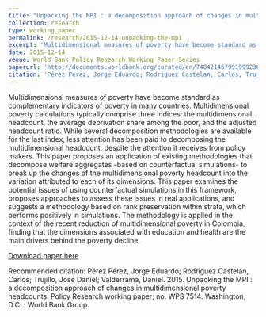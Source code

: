 ```yaml
---
title: "Unpacking the MPI : a decomposition approach of changes in multidimensional poverty headcounts"
collection: research
type: working_paper
permalink: /research/2015-12-14-unpacking-the-mpi
excerpt: 'Multidimensional measures of poverty have become standard as complementary indicators of poverty in many countries. Multidimensional poverty calculations typically  comprise three indices: the multidimensional headcount, the average deprivation share among the poor, and the adjusted headcount ratio. While several decomposition methodologies are available for the last index, less attention has been paid to decomposing the multidimensional headcount, despite the attention it receives from policy makers. This paper proposes an application of existing methodologies that decompose welfare aggregates -based on counterfactual simulations- to break up the changes of the multidimensional poverty headcount into the variation attributed to each of its dimensions. This paper examines the potential issues of using counterfactual simulations in this framework, proposes approaches to assess these issues in real applications, and suggests a methodology based on rank preservation within strata, which performs positively in simulations. The methodology is applied in the context of the recent reduction of multidimensional poverty in Colombia, finding that the dimensions associated with education and health are the main drivers behind the poverty decline.'
date: 2015-12-14
venue: World Bank Policy Research Working Paper Series
paperurl: 'http://documents.worldbank.org/curated/en/748421467991999230/Unpacking-the-MPI-a-decomposition-approach-of-changes-in-multidimensional-poverty-headcounts'
citation: 'Pérez Pérez, Jorge Eduardo; Rodriguez Castelan, Carlos; Trujillo, Jose Daniel; Valderrama, Daniel. 2015. Unpacking the MPI : a decomposition approach of changes in multidimensional poverty headcounts. Policy Research working paper; no. WPS 7514. Washington, D.C. : World Bank Group.'
---
```

Multidimensional measures of poverty have become standard as complementary indicators of poverty in many countries. Multidimensional poverty calculations typically  comprise three indices: the multidimensional headcount, the average deprivation share among the poor, and the adjusted headcount ratio. While several decomposition methodologies are available for the last index, less attention has been paid to decomposing the multidimensional headcount, despite the attention it receives from policy makers. This paper proposes an application of existing methodologies that decompose welfare aggregates -based on counterfactual simulations- to break up the changes of the multidimensional poverty headcount into the variation attributed to each of its dimensions. This paper examines the potential issues of using counterfactual simulations in this framework, proposes approaches to assess these issues in real applications, and suggests a methodology based on rank preservation within strata, which performs positively in simulations. The methodology is applied in the context of the recent reduction of multidimensional poverty in Colombia, finding that the dimensions associated with education and health are the main drivers behind the poverty decline.

[Download paper here](http://documents.worldbank.org/curated/en/748421467991999230/Unpacking-the-MPI-a-decomposition-approach-of-changes-in-multidimensional-poverty-headcounts)

Recommended citation: Pérez Pérez, Jorge Eduardo; Rodriguez Castelan, Carlos; Trujillo, Jose Daniel; Valderrama, Daniel. 2015. Unpacking the MPI : a decomposition approach of changes in multidimensional poverty headcounts. Policy Research working paper; no. WPS 7514. Washington, D.C. : World Bank Group.